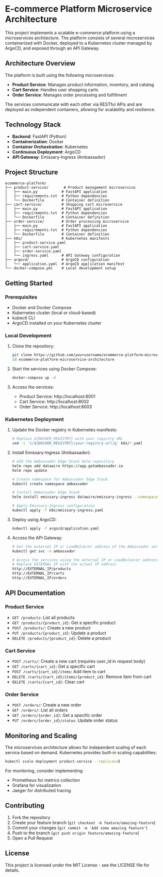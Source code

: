 # E-commerce Platform Microservice Architecture

This project implements a scalable e-commerce platform using a microservices architecture. The platform consists of several microservices containerized with Docker, deployed to a Kubernetes cluster managed by ArgoCD, and exposed through an API Gateway.

## Architecture Overview

The platform is built using the following microservices:

- **Product Service**: Manages product information, inventory, and catalog
- **Cart Service**: Handles user shopping carts
- **Order Service**: Manages order processing and fulfillment

The services communicate with each other via RESTful APIs and are deployed as independent containers, allowing for scalability and resilience.

## Technology Stack

- **Backend**: FastAPI (Python)
- **Containerization**: Docker
- **Container Orchestration**: Kubernetes
- **Continuous Deployment**: ArgoCD
- **API Gateway**: Emissary-Ingress (Ambassador)

## Project Structure

```
ecommerce-platform/
├── product-service/       # Product management microservice
│   ├── main.py           # FastAPI application
│   ├── requirements.txt  # Python dependencies
│   └── Dockerfile        # Container definition
├── cart-service/         # Shopping cart microservice
│   ├── main.py           # FastAPI application
│   ├── requirements.txt  # Python dependencies
│   └── Dockerfile        # Container definition
├── order-service/        # Order processing microservice
│   ├── main.py           # FastAPI application
│   ├── requirements.txt  # Python dependencies
│   └── Dockerfile        # Container definition
├── k8s/                  # Kubernetes manifests
│   ├── product-service.yaml
│   ├── cart-service.yaml
│   ├── order-service.yaml
│   └── ingress.yaml      # API Gateway configuration
├── argocd/               # ArgoCD configuration
│   └── application.yaml  # ArgoCD application manifest
└── docker-compose.yml    # Local development setup
```

## Getting Started

### Prerequisites

- Docker and Docker Compose
- Kubernetes cluster (local or cloud-based)
- kubectl CLI
- ArgoCD installed on your Kubernetes cluster

### Local Development

1. Clone the repository:
   ```bash
   git clone https://github.com/yourusername/ecommerce-platform-microservice-architecture.git
   cd ecommerce-platform-microservice-architecture
   ```

2. Start the services using Docker Compose:
   ```bash
   docker-compose up -d
   ```

3. Access the services:
   - Product Service: http://localhost:8001
   - Cart Service: http://localhost:8002
   - Order Service: http://localhost:8003

### Kubernetes Deployment

1. Update the Docker registry in Kubernetes manifests:
   ```bash
   # Replace ${DOCKER_REGISTRY} with your registry URL
   sed -i 's/${DOCKER_REGISTRY}/your-registry-url/g' k8s/*.yaml
   ```

2. Install Emissary-Ingress (Ambassador):
   ```bash
   # Add the Ambassador Edge Stack Helm repository
   helm repo add datawire https://app.getambassador.io
   helm repo update
   
   # Create namespace for Ambassador Edge Stack
   kubectl create namespace ambassador
   
   # Install Ambassador Edge Stack
   helm install emissary-ingress datawire/emissary-ingress --namespace ambassador
   
   # Apply Emissary-Ingress configuration
   kubectl apply -f k8s/emissary-ingress.yaml
   ```

3. Deploy using ArgoCD:
   ```bash
   kubectl apply -f argocd/application.yaml
   ```

4. Access the API Gateway:
   ```bash
   # Get the external IP or LoadBalancer address of the Ambassador service
   kubectl get svc -n ambassador
   
   # Access the services using the external IP or LoadBalancer address:
   # Replace EXTERNAL_IP with the actual IP address
   http://EXTERNAL_IP/products
   http://EXTERNAL_IP/carts
   http://EXTERNAL_IP/orders
   ```

## API Documentation

### Product Service

- `GET /products`: List all products
- `GET /products/{product_id}`: Get a specific product
- `POST /products/`: Create a new product
- `PUT /products/{product_id}`: Update a product
- `DELETE /products/{product_id}`: Delete a product

### Cart Service

- `POST /carts/`: Create a new cart (requires user_id in request body)
- `GET /carts/{cart_id}`: Get a specific cart
- `POST /carts/{cart_id}/items`: Add item to cart
- `DELETE /carts/{cart_id}/items/{product_id}`: Remove item from cart
- `DELETE /carts/{cart_id}`: Clear cart

### Order Service

- `POST /orders/`: Create a new order
- `GET /orders/`: List all orders
- `GET /orders/{order_id}`: Get a specific order
- `PUT /orders/{order_id}/status`: Update order status

## Monitoring and Scaling

The microservices architecture allows for independent scaling of each service based on demand. Kubernetes provides built-in scaling capabilities:

```bash
kubectl scale deployment product-service --replicas=5
```

For monitoring, consider implementing:
- Prometheus for metrics collection
- Grafana for visualization
- Jaeger for distributed tracing

## Contributing

1. Fork the repository
2. Create your feature branch (`git checkout -b feature/amazing-feature`)
3. Commit your changes (`git commit -m 'Add some amazing feature'`)
4. Push to the branch (`git push origin feature/amazing-feature`)
5. Open a Pull Request

## License

This project is licensed under the MIT License - see the LICENSE file for details.